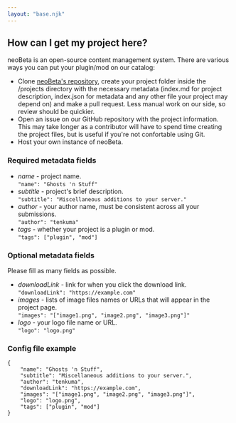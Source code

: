 ```yaml
---
layout: "base.njk"
---
```

## How can I get my project here?

neoBeta is an open-source content management system. There are various ways you can put your plugin/mod on our catalog:
 - Clone [neoBeta's repository](https://github.com/adrianvic/neoBeta), create your project folder inside the /projects directory with the necessary metadata (index.md for project description, index.json for metadata and any other file your project may depend on) and make a pull request. Less manual work on our side, so review should be quickier.
 - Open an issue on our GitHub repository with the project information. This may take longer as a contributor will have to spend time creating the project files, but is useful if you're not confortable using Git.
 - Host your own instance of neoBeta.

### Required metadata fields
 - *name* - project name.  
 ```"name": "Ghosts 'n Stuff"```
 - *subtitle* - project's brief description.  
 ```"subtitle": "Miscellaneous additions to your server."```
 - *author* - your author name, must be consistent across all your submissions.  
 ```"author": "tenkuma"```
 - *tags* - whether your project is a plugin or mod.  
 ```"tags": ["plugin", "mod"]```

### Optional metadata fields
Please fill as many fields as possible.
 - *downloadLink* - link for when you click the download link.  
 ```"downloadLink": "https://example.com"```
 - *images* - lists of image files names or URLs that will appear in the project page.  
 ```"images": "["image1.png", "image2.png", "image3.png"]"```
 - *logo* - your logo file name or URL.  
 ```"logo": "logo.png"```

### Config file example
```
{
    "name": "Ghosts 'n Stuff",
    "subtitle": "Miscellaneous additions to your server.",
    "author": "tenkuma",
    "downloadLink": "https://example.com",
    "images": "["image1.png", "image2.png", "image3.png"]",
    "logo": "logo.png",
    "tags": ["plugin", "mod"]
}
```
